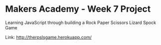 Makers Academy - Week 7 Project
==============================
Learning JavaScript through building a Rock Paper Scissors Lizard Spock Game

Link: http://therpslsgame.herokuapp.com/
